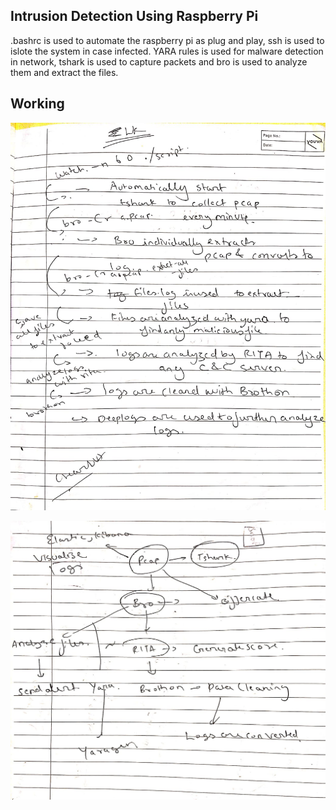 ## Intrusion Detection Using Raspberry Pi

.bashrc is used to automate the raspberry pi as plug and play, ssh is used to islote the system in case infected. YARA rules is used for malware detection in network, tshark is used to capture packets and bro is used to analyze them and extract the files.

## Working 

![alt text](https://github.com/pravinkumarosingh/projects/blob/master/ids/upes.jpeg)

![alt text](https://github.com/pravinkumarosingh/projects/blob/master/ids/upes1.jpeg)





